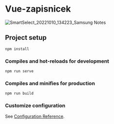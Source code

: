 # Vue-zapisnicek

![SmartSelect_20221010_134223_Samsung Notes](https://user-images.githubusercontent.com/112868012/194859272-d8b4229c-9836-4075-a23d-34d6c27cb8ba.jpg)



## Project setup
```
npm install
```

### Compiles and hot-reloads for development
```
npm run serve
```

### Compiles and minifies for production
```
npm run build
```

### Customize configuration
See [Configuration Reference](https://cli.vuejs.org/config/).
